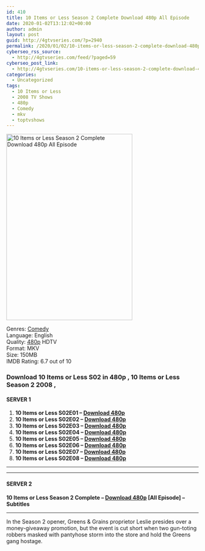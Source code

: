 ```yaml
---
id: 410
title: 10 Items or Less Season 2 Complete Download 480p All Episode
date: 2020-01-02T13:12:02+00:00
author: admin
layout: post
guid: http://4gtvseries.com/?p=2940
permalink: /2020/01/02/10-items-or-less-season-2-complete-download-480p-all-episode/
cyberseo_rss_source:
  - http://4gtvseries.com/feed/?paged=59
cyberseo_post_link:
  - http://4gtvseries.com/10-items-or-less-season-2-complete-download-480p-all-episode/
categories:
  - Uncategorized
tags:
  - 10 Items or Less
  - 2008 TV Shows
  - 480p
  - Comedy
  - mkv
  - toptvshows
---
```

<img loading="lazy" class="aligncenter" src="https://2.bp.blogspot.com/-0nPn3hf5z3Q/Xg3pG-Cfh6I/AAAAAAAAAxU/yxLUD317btQEvmfDdjj0UR-Dq36mXPzNgCK4BGAYYCw/s1600/10%2BItems%2BOr%2BLess%2BSeason%2B2.jpg" alt="10 Items or Less Season 2 Complete Download 480p All Episode" width="330" height="488" />

Genres:&nbsp;<a href="http://4gtvseries.com/tag/comedy/" data-wpel-link="internal">Comedy</a>  
Language: English  
Quality:&nbsp;<a href="http://4gtvseries.com/tag/480p/" data-wpel-link="internal">480p</a>&nbsp;HDTV  
Format: MKV  
Size: 150MB  
IMDB Rating: 6.7 out of 10

### **Download 10 Items or Less S02 in 480p , 10 Items or Less Season 2 2008 ,&nbsp;**

#### <span><strong>SERVER 1</strong></span>

  1. **10 Items or Less S02E01 – <a href="http://slink.dl480p.xyz/cZR7" data-wpel-link="external" target="_blank" rel="nofollow external noopener noreferrer" class="wpel-icon-left"><i class="wpel-icon fa fa-download" aria-hidden="true"></i>Download 480p</a>**
  2. **10 Items or Less S02E02 – <a href="http://slink.dl480p.xyz/Y8tmt" data-wpel-link="external" target="_blank" rel="nofollow external noopener noreferrer" class="wpel-icon-left"><i class="wpel-icon fa fa-download" aria-hidden="true"></i>Download 480p</a>**
  3. **10 Items or Less S02E03 – <a href="http://slink.dl480p.xyz/Vm1UwR9" data-wpel-link="external" target="_blank" rel="nofollow external noopener noreferrer" class="wpel-icon-left"><i class="wpel-icon fa fa-download" aria-hidden="true"></i>Download 480p</a>**
  4. **10 Items or Less S02E04 – <a href="http://slink.dl480p.xyz/nPDz6hR" data-wpel-link="external" target="_blank" rel="nofollow external noopener noreferrer" class="wpel-icon-left"><i class="wpel-icon fa fa-download" aria-hidden="true"></i>Download 480p</a>**
  5. **10 Items or Less S02E05 – <a href="http://slink.dl480p.xyz/ExLJSL" data-wpel-link="external" target="_blank" rel="nofollow external noopener noreferrer" class="wpel-icon-left"><i class="wpel-icon fa fa-download" aria-hidden="true"></i>Download 480p</a>**
  6. **10 Items or Less S02E06 – <a href="http://slink.dl480p.xyz/b8ziij2B" data-wpel-link="external" target="_blank" rel="nofollow external noopener noreferrer" class="wpel-icon-left"><i class="wpel-icon fa fa-download" aria-hidden="true"></i>Download 480p</a>**
  7. **10 Items or Less S02E07 – <a href="http://slink.dl480p.xyz/zmNQhq6" data-wpel-link="external" target="_blank" rel="nofollow external noopener noreferrer" class="wpel-icon-left"><i class="wpel-icon fa fa-download" aria-hidden="true"></i>Download 480p</a>**
  8. **10 Items or Less S02E08 – <a href="http://slink.dl480p.xyz/6rDPt" data-wpel-link="external" target="_blank" rel="nofollow external noopener noreferrer" class="wpel-icon-left"><i class="wpel-icon fa fa-download" aria-hidden="true"></i>Download 480p</a>**

* * *

* * *

#### <span><strong>SERVER 2</strong></span>

**10 Items or Less Season 2 Complete – <a href="http://dl480p.xyz/3090/" data-wpel-link="external" target="_blank" rel="nofollow external noopener noreferrer" class="wpel-icon-left"><i class="wpel-icon fa fa-download" aria-hidden="true"></i>Download 480p</a> [All Episode] – Subtitles**

* * *

In the Season 2 opener, Greens & Grains proprietor Leslie presides over a money-giveaway promotion, but the event is cut short when two gun-toting robbers masked with pantyhose storm into the store and hold the Greens gang hostage.

<div align="center">
</div>